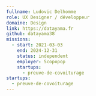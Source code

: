 ```yaml
---
fullname: Ludovic Delhomme
role: UX Designer / développeur
domaine: Design
link: https://datayama.fr
github: datayama38
missions:
  - start: 2021-03-03
    end: 2024-12-31
    status: independent
    employer: Scopopop
    startups:
      - preuve-de-covoiturage
startups:
  - preuve-de-covoiturage
---
```

